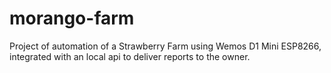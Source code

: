 # morango-farm
Project of automation of a Strawberry Farm using Wemos D1 Mini ESP8266, integrated with an local api to deliver reports to the owner.
